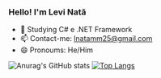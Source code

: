 ### Hello! I'm Levi Natã
- 🌱 Studying C# e .NET Framework
- 📫 Contact-me: lnatamm25@gmail.com
- 😄 Pronoums: He/Him


![Anurag's GitHub stats](https://github-readme-stats.vercel.app/api?username=lnatamm&show_icons=true&theme=github_dark_dimmed)
[![Top Langs](https://github-readme-stats.vercel.app/api/top-langs/?username=lnatamm&layout=compact&theme=github_dark_dimmed)](https://github.com/lnatamm/github-readme-stats)
